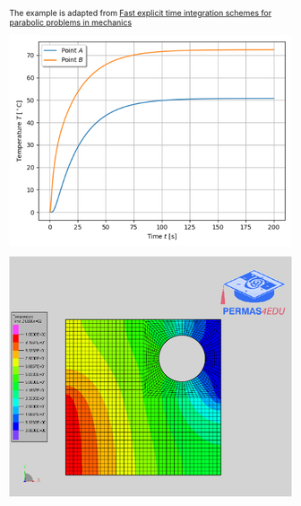 The example is adapted from [Fast explicit time integration schemes for parabolic problems in mechanics](https://doi.org/10.1002/nme.7477)

![Temperature evolution](Temperature_evolution.png)

![Temperature field](temperature.png)
